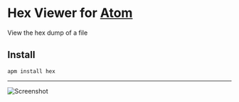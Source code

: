 # Hex Viewer for [Atom](http://atom.io)

View the hex dump of a file

## Install

    apm install hex

---

![Screenshot](https://cloud.githubusercontent.com/assets/7937/2545687/a57ab926-b61e-11e3-9460-40b6733313bc.gif)
